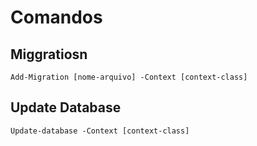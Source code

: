 # Comandos
## Miggratiosn
```Add-Migration [nome-arquivo] -Context [context-class]```
## Update Database
```Update-database -Context [context-class]```

